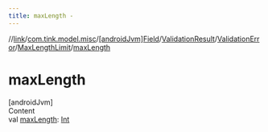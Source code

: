```yaml
---
title: maxLength -
---
```

//[link](../../../../../index.md)/[com.tink.model.misc](../../../../index.md)/[[androidJvm]Field](../../../index.md)/[ValidationResult](../../index.md)/[ValidationError](../index.md)/[MaxLengthLimit](index.md)/[maxLength](max-length.md)



# maxLength  
[androidJvm]  
Content  
val [maxLength](max-length.md): [Int](https://kotlinlang.org/api/latest/jvm/stdlib/kotlin/-int/index.html)  



